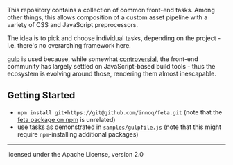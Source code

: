 This repository contains a collection of common front-end tasks. Among other
things, this allows composition of a custom asset pipeline with a variety of CSS
and JavaScript preprocessors.

The idea is to pick and choose individual tasks, depending on the project - i.e.
there's no overarching framework here.

[gulp](http://gulpjs.com) is used because, while somewhat
[controversial](https://blog.jcoglan.com/2014/02/05/building-javascript-projects-with-make/),
the front-end community has largely settled on JavaScript-based build tools -
thus the ecosystem is evolving around those, rendering them almost inescapable.


Getting Started
---------------

* `npm install git+https://git@github.com/innoq/feta.git` (note that the
  [feta package on npm](https://www.npmjs.org/package/feta) is unrelated)
* use tasks as demonstrated in [`samples/gulpfile.js`](samples/gulpfile.js)
  (note that this might require `npm`-installing additional packages)


----

licensed under the Apache License, version 2.0
